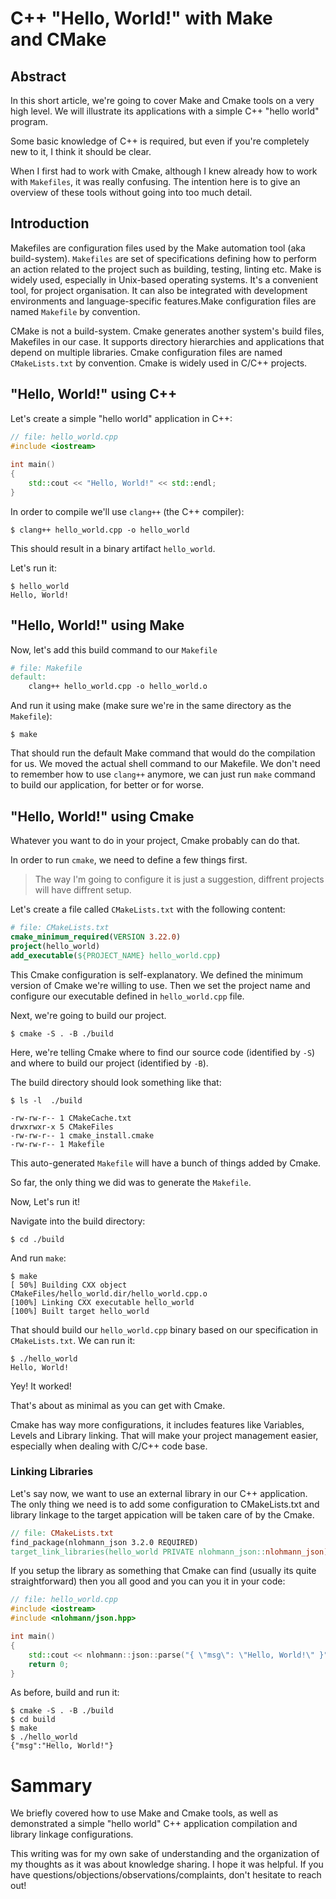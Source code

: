 # C++ "Hello, World!" with Make and CMake

## Abstract

In this short article, we're going to cover Make and Cmake tools on a very high level. We will illustrate its applications with a simple C++ "hello world" program.

Some basic knowledge of C++ is required, but even if you're completely new to it, I think it should be clear. 

When I first had to work with Cmake, although I knew already how to work with `Makefiles`, it was really confusing. The intention here is to give an overview of these tools without going into too much detail. 

## Introduction

Makefiles are configuration files used by the Make automation tool (aka build-system). `Makefiles` are set of specifications defining how to perform an action related to the project such as building, testing, linting etc.
Make is widely used, especially in Unix-based operating systems. It's a convenient tool, for project organisation. It can also be integrated with development environments and language-specific features.Make configuration files are named `Makefile` by convention.

CMake is not a build-system. Cmake generates another system's build files, Makefiles in our case. It supports directory hierarchies and applications that depend on multiple libraries. Cmake configuration files are named `CMakeLists.txt` by convention. Cmake is widely used in C/C++ projects.

## "Hello, World!" using C++ 

Let's create a simple "hello world" application in C++:

```cpp
// file: hello_world.cpp
#include <iostream>
    
int main()
{
    std::cout << "Hello, World!" << std::endl;
}
```

In order to compile we'll use `clang++` (the C++ compiler):
```
$ clang++ hello_world.cpp -o hello_world
```

This should result in a binary artifact `hello_world`.

Let's run it:
```
$ hello_world 
Hello, World!
```

## "Hello, World!" using Make

Now, let's add this build command to our `Makefile`

```makefile
# file: Makefile
default:
	clang++ hello_world.cpp -o hello_world.o
```

And run it using make (make sure we're in the same directory as the `Makefile`):

```shell
$ make
```
That should run the default Make command that would do the compilation for us. We moved the actual shell command to our Makefile. We don't need to remember how to use `clang++` anymore, we can just run `make` command to build our application, for better or for worse.

## "Hello, World!" using Cmake

Whatever you want to do in your project, Cmake probably can do that.

In order to run `cmake`, we need to define a few things first. 
> The way I'm going to configure it is just a suggestion, diffrent projects will have diffrent setup.

Let's create a file called `CMakeLists.txt` with the following content:

```cmake
# file: CMakeLists.txt
cmake_minimum_required(VERSION 3.22.0)
project(hello_world)
add_executable(${PROJECT_NAME} hello_world.cpp)
```
This Cmake configuration is self-explanatory.
We defined the minimum version of Cmake we're willing to use. 
Then we set the project name and configure our executable defined in `hello_world.cpp` file.

Next, we're going to build our project.

```shell
$ cmake -S . -B ./build
```
Here, we're telling Cmake where to find our source code (identified by `-S`) and where to build our project (identified by `-B`).

The build directory should look something like that:
```shell
$ ls -l  ./build

-rw-rw-r-- 1 CMakeCache.txt
drwxrwxr-x 5 CMakeFiles
-rw-rw-r-- 1 cmake_install.cmake
-rw-rw-r-- 1 Makefile
```
This auto-generated `Makefile` will have a bunch of things added by Cmake.

So far, the only thing we did was to generate the `Makefile`.

Now, Let's run it!

Navigate into the build directory:

```shell
$ cd ./build
```
And run `make`:

```shell
$ make 
[ 50%] Building CXX object CMakeFiles/hello_world.dir/hello_world.cpp.o
[100%] Linking CXX executable hello_world
[100%] Built target hello_world
```

That should build our `hello_world.cpp` binary based on our specification in `CMakeLists.txt`.
We can run it:
```shell
$ ./hello_world 
Hello, World!
```

Yey! It worked!

That's about as minimal as you can get with Cmake.

Cmake has way more configurations, it includes features like Variables, Levels and Library linking. That will make your project management easier, especially when dealing with C/C++ code base.

### Linking Libraries

Let's say now, we want to use an external library in our C++ application.
The only thing we need is to add some configuration to CMakeLists.txt and library linkage to the target appication will be taken care of by the Cmake.

```makefile
// file: CMakeLists.txt
find_package(nlohmann_json 3.2.0 REQUIRED)
target_link_libraries(hello_world PRIVATE nlohmann_json::nlohmann_json)
```
If you setup the library as something that Cmake can find (usually its quite straightforward) then you all good and you can you it in your code:
```cpp
// file: hello_world.cpp
#include <iostream>
#include <nlohmann/json.hpp>

int main()
{
    std::cout << nlohmann::json::parse("{ \"msg\": \"Hello, World!\" }") << std::endl;
    return 0;
}
```
As before, build and run it:
```shell
$ cmake -S . -B ./build 
$ cd build
$ make
$ ./hello_world 
{"msg":"Hello, World!"}
```

# Sammary

We briefly covered how to use Make and Cmake tools, as well as demonstrated a simple "hello world" C++ application compilation and library linkage configurations. 

This writing was for my own sake of understanding and the organization of my thoughts as it was about knowledge sharing. I hope it was helpful. If you have questions/objections/observations/complaints, don't hesitate to reach out!

